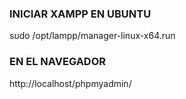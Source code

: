 ### INICIAR XAMPP EN UBUNTU

sudo /opt/lampp/manager-linux-x64.run

### EN EL NAVEGADOR

http://localhost/phpmyadmin/
